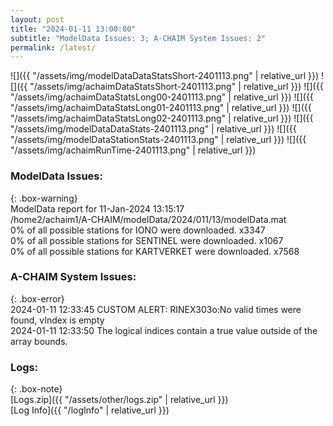 ```yaml
---
layout: post
title: "2024-01-11 13:00:00"
subtitle: "ModelData Issues: 3; A-CHAIM System Issues: 2"
permalink: /latest/
---
```


![]({{ "/assets/img/modelDataDataStatsShort-2401113.png" | relative_url }})
![]({{ "/assets/img/achaimDataStatsShort-2401113.png" | relative_url }})
![]({{ "/assets/img/achaimDataStatsLong00-2401113.png" | relative_url }})
![]({{ "/assets/img/achaimDataStatsLong01-2401113.png" | relative_url }})
![]({{ "/assets/img/achaimDataStatsLong02-2401113.png" | relative_url }})
![]({{ "/assets/img/modelDataDataStats-2401113.png" | relative_url }})
![]({{ "/assets/img/modelDataStationStats-2401113.png" | relative_url }})
![]({{ "/assets/img/achaimRunTime-2401113.png" | relative_url }})


### ModelData Issues:  
  
{: .box-warning}  
 ModelData report for 11-Jan-2024 13:15:17   
 /home2/achaim1/A-CHAIM/modelData/2024/011/13/modelData.mat   
 0% of all possible stations for IONO were downloaded. x3347   
 0% of all possible stations for SENTINEL were downloaded. x1067   
 0% of all possible stations for KARTVERKET were downloaded. x7568   
  
### A-CHAIM System Issues:  
  
{: .box-error}  
2024-01-11 12:33:45 CUSTOM ALERT: RINEX303o:No valid times were found, vIndex is empty  
2024-01-11 12:33:50 The logical indices contain a true value outside of the array bounds.  

### Logs:  
  
{: .box-note}  
[Logs.zip]({{ "/assets/other/logs.zip" | relative_url }})  
[Log Info]({{ "/logInfo" | relative_url }})  
